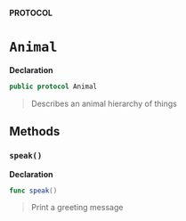 **PROTOCOL**
# `Animal`

**Declaration**
```swift
public protocol Animal
```

> Describes an animal hierarchy of things

## Methods
### `speak()`

**Declaration**
```swift
func speak()
```

> Print a greeting message
